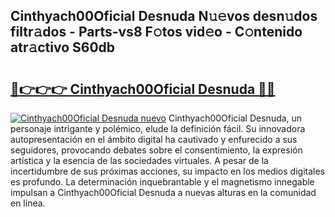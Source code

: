 ## Cinthyach00Oficial Desnuda N𝚞𝚎vos desn𝚞dos filtr𝚊dos - Parts-vs8 F𝚘tos vid𝚎o - C𝚘ntenido atr𝚊ctivo S60db

# <h2><a href="http://mbe38z7.tromn.icu/?c=Cinthyach00Oficial+Desnuda">🔗👉👉👉 Cinthyach00Oficial Desnuda 🔗🔗</a></h2>

[![Cinthyach00Oficial Desnuda nuevo](https://i.imgur.com/pEAQMta.gif)](http://mbe38z7.tromn.icu/?c=Cinthyach00Oficial+Desnuda)
Cinthyach00Oficial Desnuda, un personaje intrigante y polémico, elude la definición fácil. Su innovadora autopresentación en el ámbito digital ha cautivado y enfurecido a sus seguidores, provocando debates sobre el consentimiento, la expresión artística y la esencia de las sociedades virtuales. A pesar de la incertidumbre de sus próximas acciones, su impacto en los medios digitales es profundo. La determinación inquebrantable y el magnetismo innegable impulsan a Cinthyach00Oficial Desnuda a nuevas alturas en la comunidad en línea.
